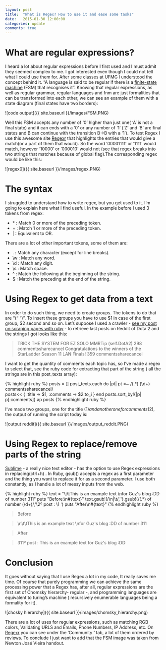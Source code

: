 ```yaml
---
layout: post
title:  "What is Regex? How to use it and ease some tasks"
date:   2015-01-30 12:00:00
categories: update
comments: true
---
```


What are regular expressions?
======================

I heard a lot about regular expressions before I first used and I must admit they seemed complex to me. I got interested even though I could not tell what I could use them for. After some classes at UFMG I understood the concept behind it. “A language is said to be regular if there is a [finite-state machine][fnm] (FSM) that recognises it”. Knowing that regular expressions, as well as regular grammar, regular languages and fnm are just formalities that can be transformed into each other, we can see an example of them with a state diagram (final states have two borders):

![code output]({{ site.baseurl }}/images/FSM.PNG)

Well this FSM accepts any number of ‘0’ higher than just one( ‘A’ is not a final state)  and it can ends with a ‘0’ or any number of ‘1’ (‘Z’ and ‘B’ are final states and B can continue with the transition B->B with a ‘1’). To test Regex I use this awesome site [Regexr][regexr] that highlights the entries that would give a match(or a part of them that would). So the word ‘00001111’ or ‘1111’ would match, however ‘10000’ or ‘000010’ would not (see that regex breaks into two strings that matches because of global flag).The corresponding regex would be like this:

![regex0]({{ site.baseurl }}/images/regex.PNG)

The syntax
===================
I struggled to understand how to write regex, but you get used to it. I’m going to explain here what I find useful. In the example before I used 3 tokens from regex:


*  \*  : Match 0 or more of the preceding token. 
*  \+  : Match 1 or more of the preceding token.
*  \|   : Equivalent to OR. 

There are a lot of other important tokens, some of them are:

*  \.  : Match any character (except for line breaks).
*  \\w : Match any word.
*  \\d : Match any digit.
*  \\s : Match space.
*  ^ : Match the following at the beginning of the string.
*  \$ : Match the preceding at the end of the string.
	
Using Regex to get data from a text
===================================

In order to do such thing, we need to create groups. The tokens to do that are “(“  “)”. To insert these groups you have to use $1 in case of the first group, $2 second and so on. Let’s suppose I used a crawler - [see my post on scraping pages with ruby][mypost] -  to retrieve last posts on Reddit of Dota 2 and the strings I got looks like this: 

>TRICK THE SYSTEM FOR EZ SOLO MMRTip (self.DotA2) 298 commentssharecancel
>Congratulations to the winners of the StarLadder Season 11 LAN Finals! 359 commentssharecancel

I want to get the quantity of comments each topic has, so I’ve made a regex to select that, see the ruby code for extracting that part of the string ( all the strings are in this post_texts array):

{% highlight ruby %}
posts = []
post_texts.each do  |pt|
	pt =~  /(.*) (\d+) commentssharecancel/ 	
	posts<< {
		:title => $1,
		:comments => $2.to_i
	}
end
posts.sort_by!{|p| p[:comments]}
ap posts
{% endhighlight ruby %}

I’ve made two groups, one for the title ($1) and another one for comments ($2), the output of running the script today is:

![output reddit]({{ site.baseurl }}/images/output_reddit.PNG)

Using Regex to replace/remove parts of the string
=================================================
[Sublime][sublime] - a really nice text editor - has the option to use Regex expressions in replacing(ctrl+h) . In Ruby, gsub() accepts a regex as a first parameter and the thing you want to replace it for as a second parameter. I use both constantly, as I handle a lot of messy inputs from the web.

{% highlight ruby %}
text = "\t\tThis is an example text \nfor Guz's blog :DD of number 311"
puts "Before:\n#{text}"
text.gsub!(/\n|\t/,'').gsub!(/(.*) of number (\d+)/,'\2º post : \1 ')
puts "After\n#{text}"
{% endhighlight ruby %}

>Before

>\n\t\tThis is an example text \nfor Guz's blog :DD of number 311

>After

>311º post : This is an example text for Guz's blog :DD

Conclusion
==========
It goes without saying that I use Regex a lot in my code,  It really saves me time. Of course that purely programming we can achieve the same processing power that a Regex has, after all, regular expressions are the first set of Chomsky hierarchy- regular -, and programming languages are equivalent to turing’s machine ( recursively enumerable languages being a formality for it).

![chosky hierarchy]({{ site.baseurl }}/images/chomsky_hierarchy.png)

There are a lot of uses for regular expressions, such as matching RGB colors, Validating URLS and Emails, Phone Numbers, IP Address, etc. On [Regexr][regexr] you can see under the ‘Community ‘ tab, a lot of them ordered by reviews. To conclude I just want to add that the FSM image was taken from Newton José Vieira handout.


[fnm]: http://en.wikipedia.org/wiki/Finite-state_machine
[regexr]: http://www.regexr.com/
[sublime]: http://www.sublimetext.com/
[mypost]: http://guzpenha.github.io/update/2015/01/16/scraping-pages-and-retrieving-information-with-ruby-gem-Mechanize.html
